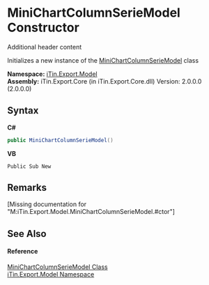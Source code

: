 # MiniChartColumnSerieModel Constructor 
Additional header content 

Initializes a new instance of the <a href="T_iTin_Export_Model_MiniChartColumnSerieModel">MiniChartColumnSerieModel</a> class

**Namespace:**&nbsp;<a href="N_iTin_Export_Model">iTin.Export.Model</a><br />**Assembly:**&nbsp;iTin.Export.Core (in iTin.Export.Core.dll) Version: 2.0.0.0 (2.0.0.0)

## Syntax

**C#**<br />
``` C#
public MiniChartColumnSerieModel()
```

**VB**<br />
``` VB
Public Sub New
```


## Remarks
\[Missing <remarks> documentation for "M:iTin.Export.Model.MiniChartColumnSerieModel.#ctor"\]

## See Also


#### Reference
<a href="T_iTin_Export_Model_MiniChartColumnSerieModel">MiniChartColumnSerieModel Class</a><br /><a href="N_iTin_Export_Model">iTin.Export.Model Namespace</a><br />